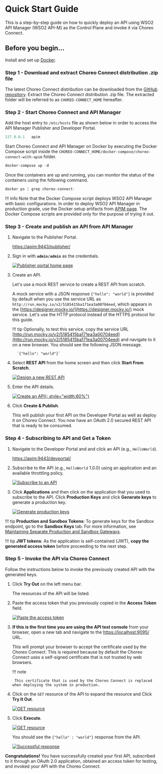 # Quick Start Guide

This is a step-by-step guide on how to quickly deploy an API using WSO2 API Manager (WSO2 API-M) as the Control Plane and invoke it via Choreo Connect.

## Before you begin...

Install and set up [Docker](https://www.docker.com).

### Step 1 - Download and extract Choreo Connect distribution .zip file

The latest Choreo Connect distribution can be downloaded from the [GitHub repository](https://github.com/wso2/product-microgateway/releases). Extract the Choreo Connect distribution .zip file. The extracted folder will be referred to as `CHOREO-CONNECT_HOME` hereafter.

### Step 2 - Start Choreo Connect and API Manager

Add the host entry to `/etc/hosts` file as shown below in order to access the API Manager Publisher and Developer Portal.

``` java
127.0.0.1   apim
```

Start Choreo Connect and API Manager on Docker by executing the Docker Compose script inside the `CHOREO-CONNECT_HOME/docker-compose/choreo-connect-with-apim` folder.

``` java
docker-compose up -d
```

Once the containers are up and running, you can monitor the status of the containers using the following command.

``` java
docker ps | grep choreo-connect-
```

!!! info
    Note that the Docker Compose script deploys WSO2 API Manager with basic configurations. In order to deploy WSO2 API Manager in production grade, use the Docker setup artifacts from [APIM page](https://wso2.com/api-management/). The Docker Compose scripts are provided only for the purpose of trying it out.

### Step 3 - Create and publish an API from API Manager

1. Navigate to the Publisher Portal.

    [https://apim:9443/publisher/](https://apim:9443/publisher/)

2. Sign in with **`admin/admin`** as the credentials.

    [![Publisher portal home page]({{base_path}}/assets/img/get_started/api-publisher-home.png)]({{base_path}}/assets/img/get_started/api-publisher-home.png)

3. Create an API.

     Let's use a mock REST service to create a REST API from scratch.
 
     A mock service with a JSON response `{"hello": "world"}` is provided by default when you use the service URL as `http://run.mocky.io/v2/5185415ba171ea3a00704eed`, which appears in the [https://designer.mocky.io/](https://designer.mocky.io/) mock service. Let's use the HTTP protocol instead of the HTTPS protocol for this guide.

    !!! tip
        Optionally, to test this service, copy the service URL [http://run.mocky.io/v2/5185415ba171ea3a00704eed](http://run.mocky.io/v2/5185415ba171ea3a00704eed) and navigate to it on a new browser. You should see the following JSON message.
            
         `{"hello": "world"}`

4. Select **REST API** from the home screen and then click **Start From Scratch**.
   
    [![Design a new REST API]({{base_path}}/assets/img/get_started/design-new-rest-api.png)]({{base_path}}/assets/img/get_started/design-new-rest-api.png)

5. Enter the API details.
     
     [![Create an API]({{base_path}}/assets/img/get_started/api-create.png){: style="width:60%"}]({{base_path}}/assets/img/get_started/api-create.png)

6. Click **Create & Publish**.

     This will publish your first API on the Developer Portal as well as deploy it on Choreo Connect. You now have an OAuth 2.0 secured REST API that is ready to be consumed.

### Step 4 - Subscribing to API and Get a Token

1. Navigate to the Developer Portal and and click an API (e.g., `HelloWorld`).

    [https://apim:9443/devportal/](https://apim:9443/devportal/)

2. Subscribe to the API (e.g., `HelloWorld` 1.0.0) using an application and an available throttling policy.

    [![Subscribe to an API]({{base_path}}/assets/img/deploy/mgw/subscribe-to-api.png)]({{base_path}}/assets/img/deploy/mgw/subscribe-to-api.png)

3. Click **Applications** and then click on the application that you used to subscribe to the API. Click **Production Keys** and click **Generate keys** to generate a production key.

    [![Generate production keys]({{base_path}}/assets/img/learn/generate-keys-production.png)]({{base_path}}/assets/img/learn/generate-keys-production.png)

!!! tip
    **Production and Sandbox Tokens**:
    To generate keys for the Sandbox endpoint, go to the **Sandbox Keys** tab. For more information, see [Maintaining Separate Production and Sandbox Gateways]({{base_path}}/deploy-and-publish/deploy-on-gateway/api-gateway/maintaining-separate-production-and-sandbox-gateways/#multiple-gateways-to-handle-production-and-sandbox-requests-separately).

!!! tip
    **JWT tokens**:
    As the application is self-contained (JWT), **copy the generated access token** before proceeding to the next step.

### Step 5 - Invoke the API via Choreo Connect

Follow the instructions below to invoke the previously created API with the generated keys.

1. Click **Try Out** on the left menu bar.

     The resources of the API will be listed.

2. Paste the access token that you previously copied in the **Access Token** field.

    [![Paste the access token]({{base_path}}/assets/img/deploy/mgw/invoke-api.png)]({{base_path}}/assets/img/deploy/mgw/invoke-api.png)

3. **If this is the first time you are using the API test console** from your browser,  open a new tab and navigate to the [https://localhost:9095/](https://localhost:9095/) URL.

     This will prompt your browser to accept the certificate used by the Choreo Connect. This is required because by default the Choreo Connect uses a self-signed certificate that is not trusted by web browsers.
    
    !!! note

        This certificate that is used by the Choreo Connect is replaced when deploying the system in production.

4. Click on the `GET` resource of the API to expand the resource and Click **Try It Out**.
   
     [![GET resource]({{base_path}}/assets/img/deploy/mgw/expanded-get-resource.png)]({{base_path}}/assets/img/deploy/mgw/expanded-get-resource.png)

5. Click **Execute**.

     [![GET resource]({{base_path}}/assets/img/deploy/mgw/try-api.png)]({{base_path}}/assets/img/deploy/mgw/try-api.png)

     You should see the `{"hello" : "world"}` response from the API. 

     [![Successful response]({{base_path}}/assets/img/deploy/mgw/try-it-success.png)]({{base_path}}/assets/img/deploy/mgw/try-it-success.png)

__Congratulations!__ You have successfully created your first API, subscribed to it through an OAuth 2.0 application, obtained an access token for testing, and invoked your API with the Choreo Connect.
